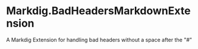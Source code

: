 # Markdig.BadHeadersMarkdownExtension
A Markdig Extension for handling bad headers without a space after the "#"
